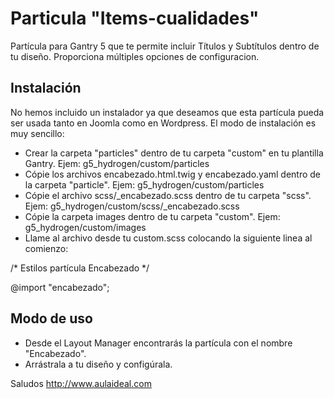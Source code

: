 # Particula "Items-cualidades"

Partícula para Gantry 5 que te permite incluir Títulos y Subtítulos  dentro de tu diseño. Proporciona múltiples opciones de configuracion. 

Instalación
-----------
No hemos incluido un instalador ya que deseamos que esta partícula pueda ser usada tanto en Joomla como en Wordpress. 
El modo de instalación es muy sencillo:

+ Crear la carpeta "particles" dentro de tu carpeta "custom" en tu plantilla Gantry. Ejem: g5_hydrogen/custom/particles
+ Cópie los archivos encabezado.html.twig y encabezado.yaml dentro de la carpeta "particle". Ejem: g5_hydrogen/custom/particles
+ Cópie el archivo scss/_encabezado.scss dentro de tu carpeta "scss". Ejem: g5_hydrogen/custom/scss/_encabezado.scss
+ Cópie la carpeta images dentro de tu carpeta "custom". Ejem: g5_hydrogen/custom/images
+ Llame al archivo desde tu custom.scss colocando la siguiente linea al comienzo: 
  
/* Estilos partícula Encabezado */
  
  @import "encabezado";

Modo de uso
-----------
+ Desde el Layout Manager encontrarás la partícula con el nombre "Encabezado". 
+ Arrástrala a tu  diseño y configúrala.

Saludos
http://www.aulaideal.com

